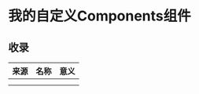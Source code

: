 # 我的自定义Components组件

## 收录

| 来源 | 名称 | 意义 |
| ---- | ---- | ---- |
|      |      |      |
|      |      |      |